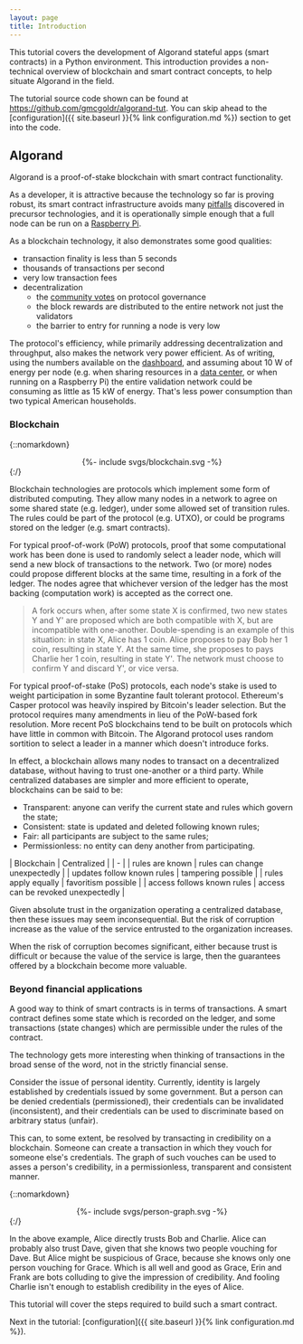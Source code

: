 ```yaml
---
layout: page
title: Introduction
---
```


This tutorial covers the development of Algorand stateful apps (smart contracts) in a Python environment.
This introduction provides a non-technical overview of blockchain and smart contract concepts,
to help situate Algorand in the field.

The tutorial source code shown can be found at <https://github.com/gmcgoldr/algorand-tut>.
You can skip ahead to the [configuration]({{ site.baseurl }}{% link configuration.md %}) section to get into the code.

## Algorand

Algorand is a proof-of-stake blockchain with smart contract functionality.

As a developer, it is attractive because the technology so far is proving robust,
its smart contract infrastructure avoids many
[pitfalls](https://consensys.github.io/smart-contract-best-practices/known_attacks/) discovered in precursor technologies,
and it is operationally simple enough that a full node can be run on a
[Raspberry Pi](https://developer.algorand.org/tutorials/development-on-algorand-using-raspberry-pi-part-1/).

As a blockchain technology, it also demonstrates some good qualities:

- transaction finality is less than 5 seconds
- thousands of transactions per second
- very low transaction fees
- decentralization
  - the [community votes](https://governance.algorand.foundation) on protocol governance
  - the block rewards are distributed to the entire network not just the validators
  - the barrier to entry for running a node is very low

The protocol's efficiency,
while primarily addressing decentralization and throughput,
also makes the network very power efficient.
As of writing, using the numbers available on the [dashboard](https://metrics.algorand.org/),
and assuming about 10 W of energy per node
(e.g. when sharing resources in a [data center](https://medium.com/teads-engineering/estimating-aws-ec2-instances-power-consumption-c9745e347959),
or when running on a Raspberry Pi)
the entire validation network could be consuming as little as 15 kW of energy.
That's less power consumption than two typical American households.

### Blockchain

{::nomarkdown}<center>{%- include svgs/blockchain.svg -%}</center>{:/}

Blockchain technologies are protocols which implement some form of distributed computing.
They allow many nodes in a network to agree on some shared state (e.g. ledger),
under some allowed set of transition rules.
The rules could be part of the protocol (e.g. UTXO),
or could be programs stored on the ledger (e.g. smart contracts).

For typical proof-of-work (PoW) protocols,
proof that some computational work has been done is used to randomly select a leader node,
which will send a new block of transactions to the network.
Two (or more) nodes could propose different blocks at the same time,
resulting in a fork of the ledger.
The nodes agree that whichever version of the ledger has the most backing (computation work) is accepted as the correct one.

> A fork occurs when, after some state X is confirmed,
two new states Y and Y' are proposed which are both compatible with X,
but are incompatible with one-another.
Double-spending is an example of this situation:
in state X, Alice has 1 coin.
Alice proposes to pay Bob her 1 coin, resulting in state Y.
At the same time, she proposes to pays Charlie her 1 coin, resulting in state Y'.
The network must choose to confirm Y and discard Y', or vice versa.

For typical proof-of-stake (PoS) protocols,
each node's stake is used to weight participation in some Byzantine fault tolerant protocol.
Ethereum's Casper protocol was heavily inspired by Bitcoin's leader selection.
But the protocol requires many amendments in lieu of the PoW-based fork resolution.
More recent PoS blockchains tend to be built on protocols which have little in common with Bitcoin.
The Algorand protocol uses random sortition to select a leader in a manner which doesn't introduce forks.

In effect,
a blockchain allows many nodes to transact on a decentralized database,
without having to trust one-another or a third party.
While centralized databases are simpler and more efficient to operate,
blockchains can be said to be:

- Transparent: anyone can verify the current state and rules which govern the state;
- Consistent: state is updated and deleted following known rules;
- Fair: all participants are subject to the same rules;
- Permissionless: no entity can deny another from participating.

| Blockchain | Centralized |
| - |
| rules are known | rules can change unexpectedly |
| updates follow known rules | tampering possible |
| rules apply equally | favoritism possible |
| access follows known rules | access can be revoked unexpectedly |

Given absolute trust in the organization operating a centralized database,
then these issues may seem inconsequential.
But the risk of corruption increase as the value of the service entrusted to the organization increases.

When the risk of corruption becomes significant,
either because trust is difficult or because the value of the service is large,
then the guarantees offered by a blockchain become more valuable.

### Beyond financial applications

A good way to think of smart contracts is in terms of transactions.
A smart contract defines some state which is recorded on the ledger,
and some transactions (state changes) which are permissible under the rules of the contract.

The technology gets more interesting when thinking of transactions in the broad sense of the word,
not in the strictly financial sense.

Consider the issue of personal identity.
Currently, identity is largely established by credentials issued by some government.
But a person can be denied credentials (permissioned),
their credentials can be invalidated (inconsistent),
and their credentials can be used to discriminate based on arbitrary status (unfair).

This can, to some extent, be resolved by transacting in credibility on a blockchain.
Someone can create a transaction in which they vouch for someone else's credentials.
The graph of such vouches can be used to asses a person's credibility,
in a permissionless, transparent and consistent manner.

{::nomarkdown}<center>{%- include svgs/person-graph.svg -%}</center>{:/}

In the above example,
Alice directly trusts Bob and Charlie.
Alice can probably also trust Dave,
given that she knows two people vouching for Dave.
But Alice might be suspicious of Grace,
because she knows only one person vouching for Grace.
Which is all well and good as Grace, Erin and Frank are bots colluding to give the impression of credibility.
And fooling Charlie isn't enough to establish credibility in the eyes of Alice.

This tutorial will cover the steps required to build such a smart contract.

Next in the tutorial: [configuration]({{ site.baseurl }}{% link configuration.md %}).
